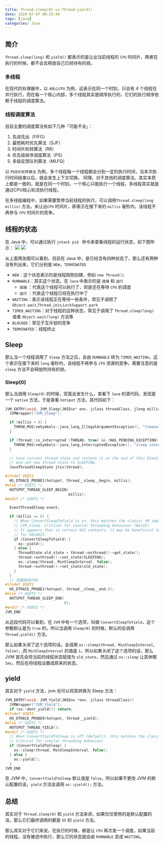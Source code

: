 ```yaml
---
title: Thread.sleep(0)-vs-Thread.yield()
date: 2020-07-07 00:25:44
tags: [java]
categories: Java
---
```

## 简介
`Thread.sleep(long)` 和 `yield()` 都表示的是让出当前线程的 `CPU` 时间片，两者在执行的时候，都不会去释放自己已经持有的锁。

### 多线程
在现代的处理器中，以 `4核心CPU` 为例，这表示在同一个时刻，只会有 4 个线程在并行执行，而在每一个核心内部，多个线程其实是顺序执行的，它们的执行顺序依赖于线程的调度算法。

### 线程调度算法
目前主要的调度算法有如下几种「可能不全」：
1. 先进先出（FIFO）
2. 最短耗时优先算法（SJF）
3. 时间片轮转算法（RR）
4. 优先级排序调度算法（PS）
5. 多级反馈队列算法（MLFQ）

以 `时间片轮转算法` 为例，多个线程每一个线程都会分到一定的执行时间，当本次执行时间结束以后，就会发生上下文切换。
同理，对于其他的调度算法，其实本质上都是一致的，就是在同一个时刻，一个核心只能执行一个线程，多线程其实就是通过CPU核心轮流执行线程。


在多线程编程中，如果需要暂停当前线程的执行，可以调用`Thread.sleep(long millis)` 方法，来让出`CPU` 时间片，即表示在接下来的 `millis` 毫秒内，该线程不再参与 `CPU` 时间片的竞争。

## 线程的状态
在 Java 中，可以通过执行 `jstack pid ` 命令来查看线程的运行状态，如下图所示：
![](https://szhtc-1252780558.cos.ap-shanghai.myqcloud.com/%E6%96%87%E7%AB%A0/ThreadSleep/ThreadStatus_1.png)
![](https://szhtc-1252780558.cos.ap-shanghai.myqcloud.com/%E6%96%87%E7%AB%A0/ThreadSleep/ThreadStatus_2.png)

从上面两张图可以看到，目前在 Java 中，是已经含有四种状态了，那么还有两种没有列出来，它们分别是 `NEW`，`TERMINATED`
* `NEW`：这个状态表示的是线程刚刚创建，例如 `new Thread()`;
* `RUNNABLE`：其实这个状态，在 `Java` 中表示的是 `就绪` 和 `运行`
    *  `就绪` ：代表这个线程可以执行了，但是还在等待 `CPU` 的调度
    *  `运行` ：代表这个线程已经在执行中了
* `WAITING`：表示该线程正在等待一些条件，常见于调用了`Object.wait`,`Thread.join`,`LockSupport.park`
* `TIMED_WAITING`：对于线程的这种状态，常见于调用了 `Thread.sleep(long)` 或者 `Object.wait(long)` 方法等
* `BLOCKED`：常见于互斥锁的竞争
* `TERMINATED`：线程终止


## Sleep
那么当一个线程调用了 `Sleep` 方法之后，会由 `RUNNABLE` 转为 `TIMED_WAITING`，这个表示在接下来的 `long` 毫秒内，该线程不再参与 `CPU` 资源的竞争，需要注意的是 `sleep` 方法不会释放所持有的锁。

### Sleep(0)
那么当调用 `Sleep(0)` 的时候，究竟会发生什么，查看下 `Java` 的源代码，发现是一个 `native` 方法，于是查看 `hotspot` 方法，其代码如下：
```C
JVM_ENTRY(void, JVM_Sleep(JNIEnv* env, jclass threadClass, jlong millis))
  JVMWrapper("JVM_Sleep");

  if (millis < 0) {
    THROW_MSG(vmSymbols::java_lang_IllegalArgumentException(), "timeout value is negative");
  }

  if (Thread::is_interrupted (THREAD, true) && !HAS_PENDING_EXCEPTION) {
    THROW_MSG(vmSymbols::java_lang_InterruptedException(), "sleep interrupted");
  }

  // Save current thread state and restore it at the end of this block.
  // And set new thread state to SLEEPING.
  JavaThreadSleepState jtss(thread);

#ifndef USDT2
  HS_DTRACE_PROBE1(hotspot, thread__sleep__begin, millis);
#else /* USDT2 */
  HOTSPOT_THREAD_SLEEP_BEGIN(
                             millis);
#endif /* USDT2 */

  EventThreadSleep event;

  if (millis == 0) {
    // When ConvertSleepToYield is on, this matches the classic VM implementation of
    // JVM_Sleep. Critical for similar threading behaviour (Win32)
    // It appears that in certain GUI contexts, it may be beneficial to do a short sleep
    // for SOLARIS
    if (ConvertSleepToYield) {
      os::yield();
    } else {
      ThreadState old_state = thread->osthread()->get_state();
      thread->osthread()->set_state(SLEEPING);
      os::sleep(thread, MinSleepInterval, false);
      thread->osthread()->set_state(old_state);
    }
  } 
  // 忽略其他代码
#ifndef USDT2
  HS_DTRACE_PROBE1(hotspot, thread__sleep__end,0);
#else /* USDT2 */
  HOTSPOT_THREAD_SLEEP_END(
                           0);
#endif /* USDT2 */
JVM_END
```

从这段代码可以看到，在 `JVM` 中有一个选项，叫做 `ConvertSleepToYield`，这个参数默认是为 `true` 的，所以当调用 `Sleep(0)` 的时候，默认的会调用 `Thread.yield()` 方法。

那么如果关闭了这个选项的话，会调用 `os::sleep(thread, MinSleepInterval, false);` ,而 `MinSleepInterval` 的值是 `1`，所以如果关闭了这个选项的话，那么 JVM 首先会将当前的线程状态赋值为 `old_state`，然后通过 `os::sleep` 让其休眠 `1ms`，然后在将线程设置成原来的状态。


## yield
其实对于 `yield` 方法，jvm 也可以将其转换为 Sleep 方法：
```C
JVM_ENTRY(void, JVM_Yield(JNIEnv *env, jclass threadClass))
  JVMWrapper("JVM_Yield");
  if (os::dont_yield()) return;
#ifndef USDT2
  HS_DTRACE_PROBE0(hotspot, thread__yield);
#else /* USDT2 */
  HOTSPOT_THREAD_YIELD();
#endif /* USDT2 */
  // When ConvertYieldToSleep is off (default), this matches the classic VM use of yield.
  // Critical for similar threading behaviour
  if (ConvertYieldToSleep) {
    os::sleep(thread, MinSleepInterval, false);
  } else {
    os::yield();
  }
JVM_END
```

在 JVM 中，`ConvertYieldToSleep` 默认值是 `false`，所以如果不更改 JVM 的默认配置的话，`yield` 方法会调用 `os::yield();` 方法。


## 总结
其实对于 `Thread.sleep(0)` 和 `yield` 方法来讲，如果仅仅使用的是默认配置的话，那么它们最终调用的都是 `OS` 的 `yield` 方法。

那么其实对于它们来说，在执行的时候，都是让 `CPU` 再次发一个调度，如果当前的线程，没有被选中执行，那么它的状态就会由 `RUNNABLE` 变成 `WAITING`。